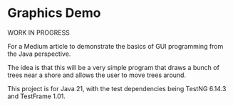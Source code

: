 # Graphics Demo

WORK IN PROGRESS

For a Medium article to demonstrate the basics of GUI programming from the Java 
perspective.

The idea is that this will be a very simple program that draws a bunch of trees 
near a shore and allows the user to move trees around.

This project is for Java 21, with the test dependencies being TestNG 6.14.3 and 
TestFrame 1.01.
